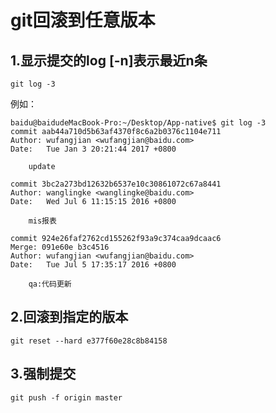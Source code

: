 # git回滚到任意版本

## 1.显示提交的log [-n]表示最近n条
```
git log -3
```

例如：
```
baidu@baidudeMacBook-Pro:~/Desktop/App-native$ git log -3
commit aab44a710d5b63af4370f8c6a2b0376c1104e711
Author: wufangjian <wufangjian@baidu.com>
Date:   Tue Jan 3 20:21:44 2017 +0800

    update

commit 3bc2a273bd12632b6537e10c30861072c67a8441
Author: wanglingke <wanglingke@baidu.com>
Date:   Wed Jul 6 11:15:15 2016 +0800

    mis报表

commit 924e26faf2762cd155262f93a9c374caa9dcaac6
Merge: 091e60e b3c4516
Author: wufangjian <wufangjian@baidu.com>
Date:   Tue Jul 5 17:35:17 2016 +0800

    qa:代码更新
```

## 2.回滚到指定的版本
```
git reset --hard e377f60e28c8b84158
```

## 3.强制提交

```
git push -f origin master
```
